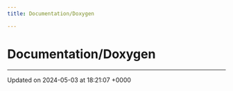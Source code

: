 ```yaml
---
title: Documentation/Doxygen

---
```


# Documentation/Doxygen








-------------------------------

Updated on 2024-05-03 at 18:21:07 +0000
